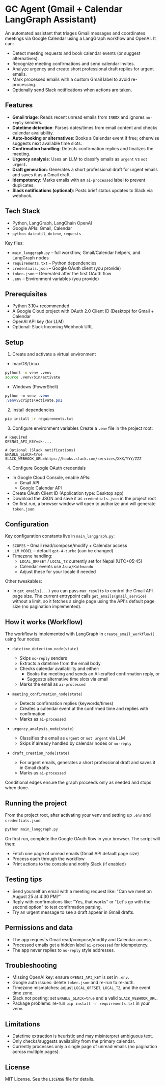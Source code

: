 # GC Agent (Gmail + Calendar LangGraph Assistant)

An automated assistant that triages Gmail messages and coordinates meetings via Google Calendar using a LangGraph workflow and OpenAI. It can:

- Detect meeting requests and book calendar events (or suggest alternatives).
- Recognize meeting confirmations and send calendar invites.
- Analyze urgency and create short professional draft replies for urgent emails.
- Mark processed emails with a custom Gmail label to avoid re-processing.
- Optionally send Slack notifications when actions are taken.

## Features

- **Gmail triage**: Reads recent unread emails from `INBOX` and ignores `no-reply` senders.
- **Datetime detection**: Parses dates/times from email content and checks calendar availability.
- **Auto-booking or alternatives**: Books a Calendar event if free; otherwise suggests next available time slots.
- **Confirmation handling**: Detects confirmation replies and finalizes the meeting.
- **Urgency analysis**: Uses an LLM to classify emails as `urgent` vs `not urgent`.
- **Draft generation**: Generates a short professional draft for urgent emails and saves it as a Gmail draft.
- **Idempotency**: Marks emails with an `ai-processed` label to prevent duplicates.
- **Slack notifications (optional)**: Posts brief status updates to Slack via webhook.

## Tech Stack

- Python, LangGraph, LangChain OpenAI
- Google APIs: Gmail, Calendar
- `python-dateutil`, `dotenv`, `requests`

Key files:

- `main_langgraph.py` – full workflow, Gmail/Calendar helpers, and LangGraph nodes
- `requirements.txt` – Python dependencies
- `credentials.json` – Google OAuth client (you provide)
- `token.json` – Generated after the first OAuth flow
- `.env` – Environment variables (you provide)

## Prerequisites

- Python 3.10+ recommended
- A Google Cloud project with OAuth 2.0 Client ID (Desktop) for Gmail + Calendar
- OpenAI API key (for LLM)
- Optional: Slack Incoming Webhook URL

## Setup

1. Create and activate a virtual environment

- macOS/Linux

```bash
python3 -m venv .venv
source .venv/bin/activate
```

- Windows (PowerShell)

```powershell
python -m venv .venv
.venv\Scripts\Activate.ps1
```

2. Install dependencies

```bash
pip install -r requirements.txt
```

3. Configure environment variables
   Create a `.env` file in the project root:

```env
# Required
OPENAI_API_KEY=sk-...

# Optional (Slack notifications)
ENABLE_SLACK=true
SLACK_WEBHOOK_URL=https://hooks.slack.com/services/XXX/YYY/ZZZ
```

4. Configure Google OAuth credentials

- In Google Cloud Console, enable APIs:
  - Gmail API
  - Google Calendar API
- Create OAuth Client ID (Application type: Desktop app)
- Download the JSON and save it as `credentials.json` in the project root
- On first run, a browser window will open to authorize and will generate `token.json`

## Configuration

Key configuration constants live in `main_langgraph.py`:

- `SCOPES` – Gmail read/compose/modify + Calendar access
- `LLM_MODEL` – default `gpt-4-turbo` (can be changed)
- Timezone handling:
  - `LOCAL_OFFSET` / `LOCAL_TZ` currently set for Nepal (UTC+05:45)
  - Calendar events use `Asia/Kathmandu`
  - Adjust these for your locale if needed

Other tweakables:

- In `get_emails(...)` you can pass `max_results` to control the Gmail API page size. The current entrypoint calls `get_emails(gmail_service)` without a limit, so it fetches a single page using the API's default page size (no pagination implemented).

## How it works (Workflow)

The workflow is implemented with LangGraph in `create_email_workflow()` using four nodes:

- `datetime_detection_node(state)`

  - Skips `no-reply` senders
  - Extracts a datetime from the email body
  - Checks calendar availability and either:
    - Books the meeting and sends an AI-crafted confirmation reply, or
    - Suggests alternative time slots via email
  - Marks the email as `ai-processed`

- `meeting_confirmation_node(state)`

  - Detects confirmation replies (keywords/times)
  - Creates a calendar event at the confirmed time and replies with confirmation
  - Marks as `ai-processed`

- `urgency_analysis_node(state)`

  - Classifies the email as `urgent` or `not urgent` via LLM
  - Skips if already handled by calendar nodes or `no-reply`

- `draft_creation_node(state)`
  - For urgent emails, generates a short professional draft and saves it in Gmail drafts
  - Marks as `ai-processed`

Conditional edges ensure the graph proceeds only as needed and stops when done.

## Running the project

From the project root, after activating your venv and setting up `.env` and `credentials.json`:

```bash
python main_langgraph.py
```

On first run, complete the Google OAuth flow in your browser. The script will then:

- Fetch one page of unread emails (Gmail API default page size)
- Process each through the workflow
- Print actions to the console and notify Slack (if enabled)

## Testing tips

- Send yourself an email with a meeting request like: "Can we meet on August 25 at 4:30 PM?"
- Reply with confirmations like: "Yes, that works" or "Let's go with the second option" to test confirmation parsing.
- Try an urgent message to see a draft appear in Gmail drafts.

## Permissions and data

- The app requests Gmail read/compose/modify and Calendar access.
- Processed emails get a hidden label `ai-processed` for idempotency.
- The app never replies to `no-reply` style addresses.

## Troubleshooting

- Missing OpenAI key: ensure `OPENAI_API_KEY` is set in `.env`.
- Google auth issues: delete `token.json` and re-run to re-auth.
- Timezone mismatches: adjust `LOCAL_OFFSET`, `LOCAL_TZ`, and the event time zone.
- Slack not posting: set `ENABLE_SLACK=true` and a valid `SLACK_WEBHOOK_URL`.
- Package problems: re-run `pip install -r requirements.txt` in your venv.

## Limitations

- Datetime extraction is heuristic and may misinterpret ambiguous text.
- Only checks/suggests availability from the primary calendar.
- Currently processes only a single page of unread emails (no pagination across multiple pages).

## License

MIT License. See the `LICENSE` file for details.

